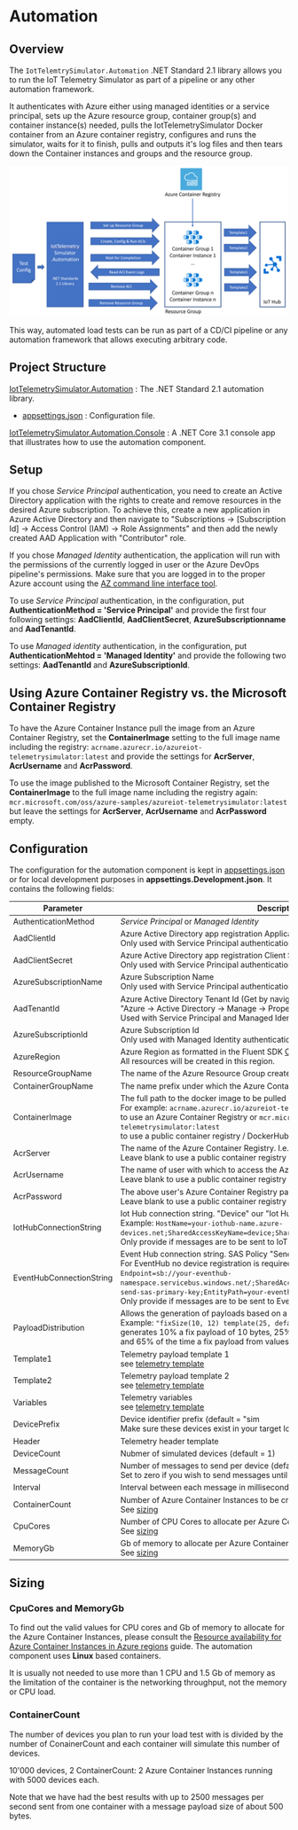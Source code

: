 # Automation

## Overview

The `IotTelemtrySimulator.Automation` .NET Standard 2.1 library allows you to run the IoT Telemetry Simulator as part of a pipeline or any other automation framework.

It authenticates with Azure either using managed identities or a service principal, sets up the Azure resource group, container group(s) and container instance(s) needed, pulls the IotTelemetrySimulator Docker container from an Azure container registry, configures and runs the simulator, waits for it to finish, pulls and outputs it's log files and then tears down the Container instances and groups and the resource group.

![IotTelemetrySimulator Automation Architecture](/docs/images/iottelemetrysimulator_automation_architecture.png)

This way, automated load tests can be run as part of a CD/CI pipeline or any automation framework that allows executing arbitrary code.

## Project Structure

[IotTelemetrySimulator.Automation](/src/IotTelemetrySimulator.Automation) : The .NET Standard 2.1 automation library.

* [appsettings.json](/src/IotTelemetrySimulator.Automation/appsettings.json) : Configuration file.

[IotTelemetrySimulator.Automation.Console](/src/IotTelemetrySimulator.Automation.Console) : A .NET Core 3.1 console app that illustrates how to use the automation component.

## Setup

If you chose *Service Principal* authentication, you need to create an Active Directory application with the rights to create and remove resources in the desired Azure subscription. To achieve this, create a new application in Azure Active Directory and then navigate to "Subscriptions &rarr; [Subscription Id] &rarr; Access Control (IAM) &rarr; Role Assignments" and then add the newly created AAD Application with "Contributor" role.

If you chose *Managed Identity* authentication, the application will run with the permissions of the currently logged in user or the Azure DevOps pipeline's permissions. Make sure that you are logged in to the proper Azure account using the [AZ command line interface tool](https://docs.microsoft.com/en-us/cli/azure/install-azure-cli?view=azure-cli-latest).

To use *Service Principal* authentication, in the configuration, put **AuthenticationMethod = 'Service Principal'** and provide the first four following settings: **AadClientId**, **AadClientSecret**, **AzureSubscriptionname** and **AadTenantId**.

To use *Managed identity* authentication, in the configuration, put **AuthenticationMehtod = 'Managed Identity'** and provide the following two settings: **AadTenantId** and **AzureSubscriptionId**.

## Using Azure Container Registry vs. the Microsoft Container Registry

To have the Azure Container Instance pull the image from an Azure Container Registry, set the **ContainerImage** setting to the full image name including the registry: `acrname.azurecr.io/azureiot-telemetrysimulator:latest` and provide the settings for **AcrServer**, **AcrUsername** and **AcrPassword**.

To use the image published to the Microsoft Container Registry, set the **ContainerImage** to the full image name including the registry again: `mcr.microsoft.com/oss/azure-samples/azureiot-telemetrysimulator:latest` but leave the settings for **AcrServer**, **AcrUsername** and **AcrPassword** empty.

## Configuration

The configuration for the automation component is kept in [appsettings.json](/src/IotTelemetrySimulator.Automation/appsettings.json) or for local development purposes in **appsettings.Development.json**. It contains the following fields:

|Parameter|Description|
|-|-|
|AuthenticationMethod|*Service Principal* or *Managed Identity*|
|AadClientId|Azure Active Directory app registration Application (Client) Id<br/>Only used with Service Principal authentication method|
|AadClientSecret|Azure Active Directory app registration Client Secret<br/>Only used with Service Principal authentication method|
|AzureSubscriptionName|Azure Subscription Name<br/>Only used with Service Principal authentication method|
|AadTenantId|Azure Active Directory Tenant Id (Get by navigating to<br/> "Azure &rarr; Active Directory &rarr; Manage &rarr; Properties &rarr; Directory ID")<br/>Used with Service Principal and Managed Identity authentication methods|
|AzureSubscriptionId|Azure Subscription Id<br/>Only used with Managed Identity authentication method|
|AzureRegion|Azure Region as formatted in the Fluent SDK [Core.Region Class' Fields](https://docs.microsoft.com/en-us/dotnet/api/microsoft.azure.management.resourcemanager.fluent.core.region?view=azure-dotnet)<br/>All resources will be created in this region.|
|ResourceGroupName|The name of the Azure Resource Group created by to host the Container Groups|
|ContainerGroupName|The name prefix under which the Azure Container Groups will be created|
|ContainerImage|The full path to the docker image to be pulled by the Azure Container Instances.<br/> For example: `acrname.azurecr.io/azureiot-telemetrysimulator:latest`<br/> to use an Azure Container Registry or `mcr.microsoft.com/oss/azure-samples/azureiot-telemetrysimulator:latest`<br/> to use a public container registry / DockerHub|
|AcrServer|The name of the Azure Container Registry. I.e. `acrname.azurecr.io<br/>Leave blank to use a public container registry|
|AcrUsername|The name of user with which to access the Azure Container Registry<br/>Leave blank to use a public container registry|
|AcrPassword|The above user's Azure Container Registry password<br/>Leave blank to use a public container registry|
|IotHubConnectionString|Iot Hub connection string. "Device" our "Iot Hub owner" scopes are good.<br/> Example: `HostName=your-iothub-name.azure-devices.net;SharedAccessKeyName=device;SharedAccessKey=your-iothub-key`<br/>Only provide if messages are to be sent to IoT Hub.|
|EventHubConnectionString|Event Hub connection string. SAS Policy "Send" is required. <br/>For EventHub no device registration is required. Example:<br/> `Endpoint=sb://your-eventhub-namespace.servicebus.windows.net/;SharedAccessKeyName=send;SharedAccessKey=your-send-sas-primary-key;EntityPath=your-eventhub-name`<br/>Only provide if messages are to be sent to Event Hub.|
|PayloadDistribution|Allows the generation of payloads based on a distribution.<br/> Example: `"fixSize(10, 12) template(25, default) fix(65, aaaaBBBBBCCC)"`<br/> generates 10% a fix payload of 10 bytes, 25% a template generated payload<br/> and 65% of the time a fix payload from values aaaaBBBBBCCC|
|Template1|Telemetry payload template 1<br/>see [telemetry template](/README.md/#Telemetry-Template)|
|Template2|Telemetry payload template 2<br/>see [telemetry template](/README.md/#Telemetry-Template)|
|Variables|Telemetry variables<br/>see [telemetry template](/README.md/#Telemetry-Template)|
|DevicePrefix|Device identifier prefix (default = "sim<br/>Make sure these devices exist in your target IoT hub|
|Header|Telemetry header template|see [telemetry template](/README.md/#Telemetry-Template)|
|DeviceCount|Nubmer of simulated devices (default = 1)|
|MessageCount|Number of messages to send per device (default = 10).<br/> Set to zero if you wish to send messages until cancelled|If you run the automation component with 0, you need to manually stop each Azure Container Instance to stop the load test!|
|Interval|Interval between each message in milliseconds (default = 1000)|
|ContainerCount|Number of Azure Container Instances to be created<br/>See [sizing](#sizing)|
|CpuCores|Number of CPU Cores to allocate per Azure Container Instance<br/>See [sizing](#sizing)|
|MemoryGb|Gb of memory to allocate per Azure Container Instance<br/>See [sizing](#sizing)|

## Sizing

### CpuCores and MemoryGb

To find out the valid values for CPU cores and Gb of memory to allocate for the Azure Container Instances, please consult the [Resource availability for Azure Container Instances in Azure regions](https://docs.microsoft.com/bs-latn-ba/azure/container-instances/container-instances-region-availability?view=dotnet-uwp-10.0#availability---general) guide. The automation component uses **Linux** based containers.

It is usually not needed to use more than 1 CPU and 1.5 Gb of memory as the limitation of the container is the networking throughput, not the memory or CPU load.

### ContainerCount

The number of devices you plan to run your load test with is divided by the number of ConainerCount and each container will simulate this number of devices.

10'000 devices, 2 ContainerCount: 2 Azure Container Instances running with 5000 devices each.

Note that we have had the best results with up to 2500 messages per second sent from one container with a message payload size of about 500 bytes.